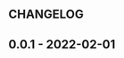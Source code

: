 ## CHANGELOG


<a name="0.0.1"></a>
## 0.0.1 - 2022-02-01

[Unreleased]: https://github.com/htec-infra/tbd-test/compare/0.0.1...HEAD
